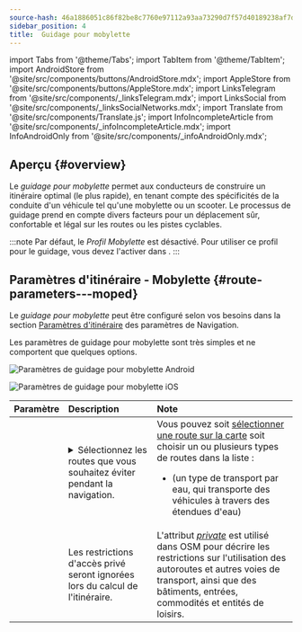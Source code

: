 ```yaml
---
source-hash: 46a1886051c86f82be8c7760e97112a93aa73290d7f57d40189238af7d9e4f39
sidebar_position: 4
title:  Guidage pour mobylette
---
```


import Tabs from '@theme/Tabs';
import TabItem from '@theme/TabItem';
import AndroidStore from '@site/src/components/buttons/AndroidStore.mdx';
import AppleStore from '@site/src/components/buttons/AppleStore.mdx';
import LinksTelegram from '@site/src/components/_linksTelegram.mdx';
import LinksSocial from '@site/src/components/_linksSocialNetworks.mdx';
import Translate from '@site/src/components/Translate.js';
import InfoIncompleteArticle from '@site/src/components/_infoIncompleteArticle.mdx';
import InfoAndroidOnly from '@site/src/components/_infoAndroidOnly.mdx';


## Aperçu {#overview}

Le *guidage pour mobylette* permet aux conducteurs de construire un itinéraire optimal (le plus rapide), en tenant compte des spécificités de la conduite d'un véhicule tel qu'une mobylette ou un scooter. Le processus de guidage prend en compte divers facteurs pour un déplacement sûr, confortable et légal sur les routes ou les pistes cyclables.

:::note
Par défaut, le *Profil Mobylette* est désactivé. Pour utiliser ce profil pour le guidage, vous devez l'activer dans *<Translate android="true" ids="shared_string_menu,shared_string_settings,application_profiles"/>*.
:::


## Paramètres d'itinéraire - Mobylette {#route-parameters---moped}

Le *guidage pour mobylette* peut être configuré selon vos besoins dans la section [Paramètres d'itinéraire](../guidance/navigation-settings.md#route-parameters) des paramètres de Navigation.  

Les paramètres de guidage pour mobylette sont très simples et ne comportent que quelques options.

<Tabs groupId="operating-systems" queryString="current-os">

<TabItem value="android" label="Android">  

![Paramètres de guidage pour mobylette Android](@site/static/img/navigation/routing/moped_routing_andr.png)  

</TabItem>

<TabItem value="ios" label="iOS">

![Paramètres de guidage pour mobylette iOS](@site/static/img/navigation/routing/moped_routing_ios.png)  

</TabItem>

</Tabs>

| Paramètre | Description | Note |
|:------------|:---------------|:---------------|
| *<Translate android="true" ids="impassable_road"/>* |  <details><summary> Sélectionnez les routes que vous souhaitez éviter pendant la navigation.  </summary>![Éviter les routes Android](@site/static/img/navigation/routing/avoid_moped_android.png) </details>  | Vous pouvez soit [sélectionner une route sur la carte](../../map/map-context-menu/#avoid-road) soit choisir un ou plusieurs types de routes dans la liste :  <ul><li>[<Translate android="true" ids="routing_attr_avoid_ferries_name"/>](https://wiki.openstreetmap.org/wiki/Ferries) (un type de transport par eau, qui transporte des véhicules à travers des étendues d'eau)</li></ul>|
| *<Translate android="true" ids="routing_attr_allow_private_name"/>* |  Les restrictions d'accès privé seront ignorées lors du calcul de l'itinéraire.  | L'attribut *[private](https://wiki.openstreetmap.org/wiki/Key:access)* est utilisé dans OSM pour décrire les restrictions sur l'utilisation des autoroutes et autres voies de transport, ainsi que des bâtiments, entrées, commodités et entités de loisirs.   |